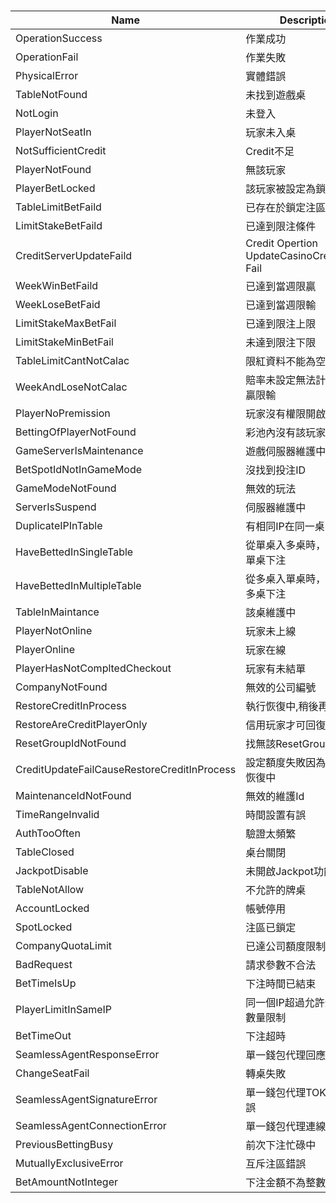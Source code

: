 #

| Name | Description| Code |
| ---- | ---------- | ---- |
|OperationSuccess|作業成功|0|
|OperationFail|作業失敗|1|
|PhysicalError|實體錯誤|100|
|TableNotFound|未找到遊戲桌|101|
|NotLogin|未登入|102|
|PlayerNotSeatIn|玩家未入桌|103|
|NotSufficientCredit|Credit不足|104|
|PlayerNotFound|無該玩家|105|
|PlayerBetLocked|該玩家被設定為鎖單|106|
|TableLimitBetFaild|已存在於鎖定注區中(限紅)|107|
|LimitStakeBetFaild|已達到限注條件|108|
|CreditServerUpdateFaild|Credit Opertion UpdateCasinoCreditAsync Fail|109|
|WeekWinBetFaild|已達到當週限贏|110|
|WeekLoseBetFaid|已達到當週限輸|111|
|LimitStakeMaxBetFail|已達到限注上限|112|
|LimitStakeMinBetFail|未達到限注下限|113|
|TableLimitCantNotCalac|限紅資料不能為空|114|
|WeekAndLoseNotCalac|賠率未設定無法計算當週限贏限輸|115|
|PlayerNoPremission|玩家沒有權限開啟|116|
|BettingOfPlayerNotFound|彩池內沒有該玩家下注|117|
|GameServerIsMaintenance|遊戲伺服器維護中|118|
|BetSpotIdNotInGameMode|沒找到投注ID|119|
|GameModeNotFound|無效的玩法|120|
|ServerIsSuspend|伺服器維護中|121|
|DuplicateIPInTable|有相同IP在同一桌|122|
|HaveBettedInSingleTable|從單桌入多桌時，不可以在單桌下注|123|
|HaveBettedInMultipleTable|從多桌入單桌時，不可以在多桌下注|124|
|TableInMaintance|該桌維護中|125|
|PlayerNotOnline|玩家未上線|126|
|PlayerOnline|玩家在線|127|
|PlayerHasNotCompltedCheckout|玩家有未結單|128|
|CompanyNotFound|無效的公司編號|129|
|RestoreCreditInProcess|執行恢復中,稍後再試|130|
|RestoreAreCreditPlayerOnly|信用玩家才可回復|131|
|ResetGroupIdNotFound|找無該ResetGroupId的玩家|132|ㄈ
|CreditUpdateFailCauseRestoreCreditInProcess|設定額度失敗因為額度正在恢復中|133|
|MaintenanceIdNotFound|無效的維護Id|134|
|TimeRangeInvalid|時間設置有誤|135|
|AuthTooOften|驗證太頻繁|136|
|TableClosed|桌台關閉|137|
|JackpotDisable|未開啟Jackpot功能|138|
|TableNotAllow|不允許的牌桌|139|
|AccountLocked|帳號停用|140|
|SpotLocked|注區已鎖定|141|
|CompanyQuotaLimit|已達公司額度限制|142|
|BadRequest|請求參數不合法|143|
|BetTimeIsUp|下注時間已結束|144|
|PlayerLimitInSameIP|同一個IP超過允許登入玩家數量限制|145|
|BetTimeOut|下注超時|146|
|SeamlessAgentResponseError|單一錢包代理回應錯誤|147|
|ChangeSeatFail|轉桌失敗|148|
|SeamlessAgentSignatureError|單一錢包代理TOKEN驗證錯誤|149|
|SeamlessAgentConnectionError|單一錢包代理連線錯誤|150|
|PreviousBettingBusy|前次下注忙碌中|151|
|MutuallyExclusiveError|互斥注區錯誤|152|
|BetAmountNotInteger|下注金額不為整數|153|

